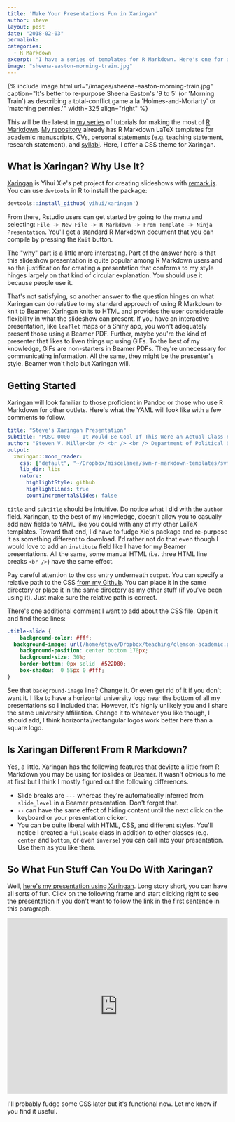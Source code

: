 ```yaml
---
title: 'Make Your Presentations Fun in Xaringan'
author: steve
layout: post
date: "2018-02-03"
permalink:
categories:
  - R Markdown
excerpt: "I have a series of templates for R Markdown. Here's one for a Xaringan presentation. I offer a guide on how to use it."
image: "sheena-easton-morning-train.jpg"
---
```



{% include image.html url="/images/sheena-easton-morning-train.jpg" caption="It's better to re-purpose Sheena Easton's '9 to 5' (or 'Morning Train') as describing a total-conflict game a la 'Holmes-and-Moriarty' or 'matching pennies.'" width=325 align="right" %}

This will be the latest in [my series](http://svmiller.com/categories/#R%20Markdown) of tutorials for making the most of [R Markdown](http://rmarkdown.rstudio.com/). [My repository](https://github.com/svmiller/svm-r-markdown-templates) already has R Markdown LaTeX templates for [academic manuscripts](http://svmiller.com/blog/2016/02/svm-r-markdown-manuscript/), [CVs](http://svmiller.com/blog/2016/03/svm-r-markdown-cv/), [personal statements](https://github.com/svmiller/svm-r-markdown-templates/blob/master/svm-latex-statement.tex) (e.g. teaching statement, research statement), and [syllabi](http://svmiller.com/blog/2016/07/r-markdown-syllabus/). Here, I offer a CSS theme for Xaringan.

## What is Xaringan? Why Use It?

[Xaringan](https://github.com/yihui/xaringan) is Yihui Xie's pet project for creating slideshows with [remark.js](http://remarkjs.com/).  You can use `devtools` in R to install the package:

```r
devtools::install_github('yihui/xaringan')
```

From there, Rstudio users can get started by going to the menu and selecting: `File -> New File -> R Markdown -> From Template -> Ninja Presentation`. You'll get a standard R Markdown document that you can compile by pressing the `Knit` button.

The "why" part is a little more interesting. Part of the answer here is that this slideshow presentation is quite popular among R Markdown users and so the justification for creating a presentation that conforms to my style hinges largely on that kind of circular explanation. You should use it because people use it.

That's not satisfying, so another answer to the question hinges on what Xaringan can do relative to my standard approach of using R Markdown to knit to Beamer. Xaringan knits to HTML and provides the user considerable flexibility in what the slideshow can present. If you have an interactive presentation, like `leaflet` maps or a Shiny app, you won't adequately present those using a Beamer PDF. Further, maybe you're the kind of presenter that likes to liven things up using GIFs. To the best of my knowledge, GIFs are non-starters in Beamer PDFs. They're unnecessary for communicating information. All the same, they might be the presenter's style. Beamer won't help but Xaringan will.

## Getting Started

Xaringan will look familiar to those proficient in Pandoc or those who use R Markdown for other outlets. Here's what the YAML will look like with a few comments to follow.

```yaml
title: "Steve's Xaringan Presentation"
subtitle: "POSC 0000 -- It Would Be Cool If This Were an Actual Class Presentation"
author: "Steven V. Miller<br /> <br /> <br /> Department of Political Science"
output:
  xaringan::moon_reader:
    css: ["default", "~/Dropbox/miscelanea/svm-r-markdown-templates/svm-xaringan-style.css"]
    lib_dir: libs
    nature:
      highlightStyle: github
      highlightLines: true
      countIncrementalSlides: false
```

`title` and `subtitle` should be intuitive. Do notice what I did with the `author` field. Xaringan, to the best of my knowledge, doesn't allow you to casually add new fields to YAML like you could with any of my other LaTeX templates. Toward that end, I'd have to fudge Xie's package and re-purpose it as something different to download. I'd rather not do that even though I would love to add an `institute` field like I have for my Beamer presentations. All the same, some manual HTML (i.e. three HTML line breaks `<br />`) have the same effect.

Pay careful attention to the `css` entry underneath `output`. You can specify a relative path to the CSS [from my Github](https://github.com/svmiller/svm-r-markdown-templates/blob/master/svm-xaringan-style.css). You can place it in the same directory or place it in the same directory as my other stuff (if you've been using it). Just make sure the relative path is correct. 

There's one additional comment I want to add about the CSS file. Open it and find these lines:

```css
.title-slide {
	background-color: #fff;
  background-image: url(/home/steve/Dropbox/teaching/clemson-academic.png);
	background-position: center bottom 170px;
	background-size: 30%;
	border-bottom: 0px solid  #522D80;
	box-shadow:  0 55px 0 #fff;
}
```

See that `background-image` line? Change it. Or even get rid of it if you don't want it. I like to have a horizontal university logo near the bottom of all my presentations so I included that. However, it's highly unlikely you and I share the same university affiliation. Change it to whatever you like though, I should add, I think horizontal/rectangular logos work better here than a square logo. 

## Is Xaringan Different From R Markdown?

Yes, a little. Xaringan has the following features that deviate a little from R Markdown you may be using for ioslides or Beamer. It wasn't obvious to me at first but I think I mostly figured out the following differences.

- Slide breaks are `---` whereas they're automatically inferred from `slide_level` in a Beamer presentation. Don't forget that.
- `--` can have the same effect of hiding content until the next click on the keyboard or your presentation clicker.
- You can be quite liberal with HTML, CSS, and different styles. You'll notice I created a `fullscale` class in addition to other classes (e.g. `center` and `bottom`, or even `inverse`) you can call into your presentation. Use them as you like them.

## So What Fun Stuff Can You Do With Xaringan?

Well, [here's my presentation using Xaringan](http://svmiller.com/miscellany/svm-xaringan-example.html#1). Long story short, you can have all sorts of fun. Click on the following frame and start clicking right to see the presentation if you don't want to follow the link in the first sentence in this paragraph.

<iframe src="http://svmiller.com/miscellany/svm-xaringan-example.html" class="gde-frame" style="height: 400px; width: 100%; border: none;" scrolling="yes"></iframe>

I'll probably fudge some CSS later but it's functional now. Let me know if you find it useful.
